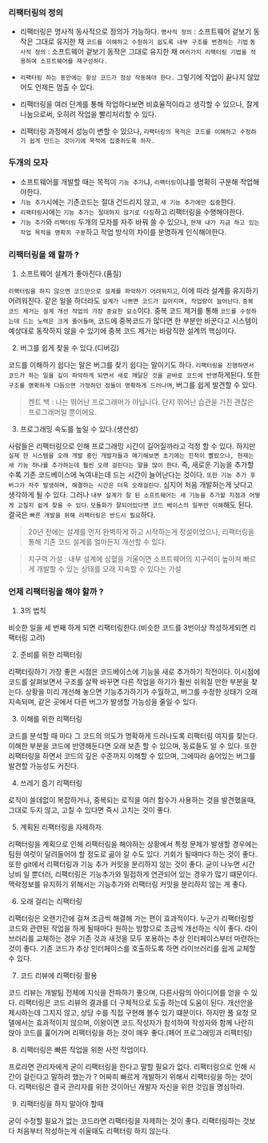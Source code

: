 ### 리팩터링의 정의

- 리팩터링은 명사적 동사적으로 정의가 가능하다.
`명사적 정의` : 소프트웨어 겉보기 동작은 그대로 유지한 채 `코드를 이해하고 수정하기 쉽도록 내부 구조를 변경하는 기법`
`동사적 정의` : 소프트웨어 겉보기 동작은 그대로 유지한 채 `여러가지 리팩터링 기법을 적용하여 소프트웨어를 재구성하다.`

- `리팩터링 하는 동안에는 항상 코드가 정상 작동해야 한다.` 그렇기에 작업이 끝나지 않았어도 언제든 멈출 수 있다.

- 리팩터링을 여러 단계를 통해 작업하다보면 비효율적이라고 생각할 수 있으나, 잘게 나눔으로써, 오히려 작업을 빨리처리할 수 있다.

- 리팩터링 과정에서 성능이 변할 수 있으나, `리팩터링의 목적은 코드를 이해하고 수정하기 쉽게 만드는 것이기에 목적에 집중하도록 하자.`

### 두개의 모자

- 소프트웨어를 개발할 때는 목적이 `기능 추가`냐, `리팩터링`이냐를 명확히 구분해 작업해야한다.
- `기능 추가`시에는 기존코드는 절대 건드리지 않고, `새 기능 추가에만 집중`한다.
- `리팩터링`시에는 `기능 추가는 절대하지 않기로 다짐`하고 리팩터링을 수행해야한다.
- `기능 추가`와 `리팩터링` 두개의 모자를 자주 바꿔 쓸 수 있으나, `현재 내가 지금 하고 있는 작업 목적을 명확히 구분`하고 작업 방식의 차이를 분명하게 인식해야한다.

### 리팩터링을 왜 할까 ?

1. 소프트웨어 설계가 좋아진다.(품질)

`리팩터링을 하지 않으면 코드만으로 설계를 파악하기 어려워지고`, 이에 따라 설계를 유지하기 어려워진다.
같은 일을 하더라도 `설계가 나쁘면 코드가 길어지며, 작업량이 늘어난다`.
`중복 코드 제거는 설계 개선 작업의 가장 중요한 요소`이다. 중복 코드 제거를 통해 `코드를 수정하는데 드는 노력은 크게 줄어들며`, 코드에 중복코드가 많다면 한 부분만 바꾼다고 시스템이 예상대로 동작하지 않을 수 있기에 중복 코드 제거는 바람직한 설계의 핵심이다.

2. 버그를 쉽게 찾을 수 있다.(디버깅)

코드를 이해하기 쉽다는 말은 버그를 찾기 쉽다는 말이기도 하다. `리팩터링을 진행하면서 코드가 하는 일을 깊이 파악하게 되면서 새로 깨달은 것을 곧바로 코드에 반영`하게된다. 또한 `구조를 명확하게 다듬으면 가정하던 점들이 명확하게 드러나며`, 버그를 쉽게 발견할 수 있다.

> 켄트 백 : 나는 뛰어난 프로그래머가 아닙니다. 단지 뛰어난 습관을 가진 괜찮은 프로그래머일 뿐이에요.

3. 프로그래밍 속도를 높일 수 있다.(생산성)

사람들은 리팩터링으로 인해 프로그래밍 시간이 길어질까라고 걱정 할 수 있다.
하지만 `실제 한 시스템을 오래 개발 중인 개발자들과 얘기해보면 초기에는 진척이 빨랐으나, 현재는 새 기능 하나를 추가하는데 훨씬 오래 걸린다는 말을 많이 한다`. 즉, 새로운 기능을 추가할 수록 기존 코드베이스에 녹여내는데 드는 시간이 늘어난다는 것이다.
`또한 기능 추가 후 버그가 자주 발생하며, 해결하는 시간은 더욱 오래걸린다`.
심지어 처음 개발하는게 낫다고 생각하게 될 수 있다.
그러나 `내부 설계가 잘 된 소프트웨어는 새 기능을 추가할 지점과 어떻게 고칠지 쉽게 찾을 수 있다`.
`모듈화가 잘되어있다면 코드 베이스의 일부만 이해`해도 된다.
결국은 `빠른 개발을 위해 리팩터링은 반드시 필요`하다.

> 20년 전에는 설계를 먼저 완벽하게 하고 시작하는게 정설이었으나, 리팩터링을 통해 기존 코드 설계를 얼마든지 개선할 수 있다.

> 지구력 가설 : 내부 설계에 심혈을 기울이면 소프트웨어의 지구력이 높아져 빠르게 개발할 수 있는 상태를 오래 지속할 수 있다는 가설

### 언제 리팩터링을 해야 할까 ?

1. 3의 법칙

비슷한 일을 세 번째 하게 되면 리팩터링한다.(비슷한 코드를 3번이상 작성하게되면 리팩터링 고려)

2. 준비를 위한 리팩터링

리팩터링하기 가장 좋은 시점은 코드베이스에 기능을 새로 추가하기 직전이다. 이시점에 코드를 살펴보면서 구조를 살짝 바꾸면 다른 작업을 하기가 훨씬 쉬워질 만한 부분을 찾는다.
상황을 미리 개선해 놓으면 기능추가하기가 수월하고, 버그를 수정한 상태가 오래 지속되며, 같은 곳에서 다른 버그가 발생할 가능성을 줄일 수 있다.

3. 이해를 위한 리팩터링

코드를 분석할 때 마다 그 코드의 의도가 명확하게 드러나도록 리팩터링 여지를 찾는다.
이해한 부분을 코드에 반영해둔다면 오래 보존 할 수 있으며, 동료들도 알 수 있다.
또한 리팩터링을 하면서 코드의 깊은 수준까지 이해할 수 있으며, 그에따라 숨어있는 버그를 발견할 가능성도 커진다.

4. 쓰레기 줍기 리팩터링

로직이 쓸데없이 복잡하거나, 중복되는 로직을 여러 함수가 사용하는 것을 발견했을때, 그대로 두지 않고, 고칠 수 있다면 즉시 고치는 것이 좋다.

5. 계획된 리팩터링을 자제하자.

리팩터링을 계획으로 인해 리팩터링을 해야하는 상황에서 특정 문제가 발생할 경우에는 팀원 여럿이 달려들어야 할 정도로 곪아 갈 수도 있다. 
기회가 될때마다 하는 것이 좋다.
또한 git에서 리팩터링과 기능 추가 커밋을 분리하지 않는 것이 좋다.
굳이 나누면 시간낭비 일 뿐더러, 리팩터링은 기능추가와 밀접하게 연관되어 있는 경우가 많기 떄문이다.
맥락정보를 유지하기 위해서는 기능추가와 리팩터링 커밋을 분리하지 않는 게 좋다.

6. 오래 걸리는 리팩터링

리팩터링은 오랜기간에 걸쳐 조금씩 해결해 가는 편이 효과적이다. 누군가 리팩터링할 코드와 관련된 작업을 하게 될때마다 원하는 방향으로 조금씩 개선하는 식이 좋다.
라이브러리를 교체하는 경우 기존 것과 새것을 모두 포용하는 추상 인터페이스부터 마련하는 것이 좋다. 기존 코드가 추상 인터페이스를 호출하도록 하면 라이브러리를 쉽게 교체할 수 있다.

7. 코드 리뷰에 리팩터링 활용

코드 리뷰는 개발팀 전체에 지식을 전파하기 좋으며, 다른사람의 아이디어를 얻을 수 있다.
리팩터링은 코드 리뷰의 결과를 더 구체적으로 도출 하는데 도움이 된다. 개선안을 제시하는데 그치지 않고, 상당 수를 직접 구현해 볼수 있기 떄문이다.
하지만 풀 요청 모델에서는 효과적이지 않으며, 이왕이면 코드 작성자가 참석하여 작성자와 함께 나란히 앉아 코드를 훑어가며 리팩터링을 하는 것이 매우 좋다.(페어 프로그래밍과 리팩터링)

8. 리팩터링은 빠른 작업을 위한 사전 작업이다.

프로라면 관리자에게 굳이 리팩터링을 한다고 말할 필요가 없다. 리팩터링으로 인해 시간이 걸린다고 말하려 했는가 ? 어짜피 빠르게 개발하기 위해서 리팩터링을 하는 것이다. 리팩터링은 결국 관리자를 위한 것이아닌 개발자 자신을 위한 것임을 명심하라.

9. 리팩터링을 하지 말아야 할때

굳이 수정할 필요가 없는 코드라면 리팩터링을 자제하는 것이 좋다.
리팩터링하는 것보다 처음부터 작성하는게 쉬울때도 리팩터링 하지 않는다.


